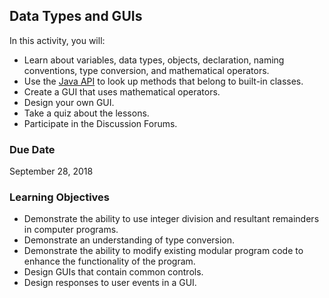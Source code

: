 ## Data Types and GUIs

In this activity, you will:

* Learn about variables, data types, objects, declaration, naming conventions, type conversion, and mathematical operators.
* Use the [Java API](https://docs.oracle.com/javase/7/docs/api/) to look up methods that belong to built-in classes.
* Create a GUI that uses mathematical operators.
* Design your own GUI.
* Take a quiz about the lessons.
* Participate in the Discussion Forums.
 
### Due Date
September 28, 2018

### Learning Objectives

* Demonstrate the ability to use integer division and resultant remainders in computer programs.
* Demonstrate an understanding of type conversion.
* Demonstrate the ability to modify existing modular program code to enhance the functionality of the program.
* Design GUIs that contain common controls.
* Design responses to user events in a GUI.

